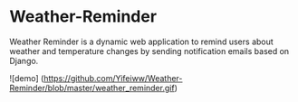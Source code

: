 # Weather-Reminder

Weather Reminder is a dynamic web application to remind users about weather and temperature changes by sending notification emails based on Django.

![demo]
(https://github.com/Yifeiww/Weather-Reminder/blob/master/weather_reminder.gif)
